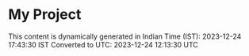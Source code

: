 # My Project

This content is dynamically generated in Indian Time (IST): 2023-12-24 17:43:30 IST
Converted to UTC: 2023-12-24 12:13:30 UTC
